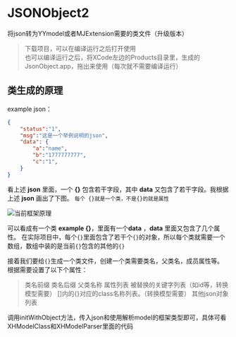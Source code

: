 # JSONObject2
将json转为YYmodel或者MJExtension需要的类文件（升级版本）

>下载项目，可以在编译运行之后打开使用  
>也可以编译运行之后，将XCode左边的Products目录里，生成的JsonObject.app，拖出来使用（每次就不需要编译运行）

## 类生成的原理
example json：
```json
{
    "status":"1",
    "msg":"这是一个举例说明的json",
    "data": {
        "a":"name",
        "b":"1777777777",
        "c":"1",
    }
}
```

看上述 **json** 里面，一个 **{}** 包含若干字段，其中 **data** 又包含了若干字段。我根据上述 **json** 画出了下图。
`每个 {}就是一个类，不是{}的就是属性`  

![当前框架原理](http://47.89.50.60/CD0FD8D220A3.png)
  

可以看成有一个类  **example {}**，里面有一个**data** ，**data** 里面又包含了几个属性。
在实际项目中，每个`{}`里面包含了若干个`{}`的对象，所以每个类就需要一个数组，数组中装的是当前`{}`包含的其他的`{}`

接着我们要给`{}`生成一个类文件，创建一个类需要类名，父类名，成员属性等。根据需要设置了以下个属性：
> 类名前缀
> 类名后缀
> 父类名称
> 属性列表
> 被替换的关键字列表（如id等，转换模型需要）
> []内的{}对应的class名称列表。（转换模型需要）
> 其他json对象列表

调用initWithObject方法，传入json和使用解析model的框架类型即可，具体可看XHModelClass和XHModelParser里面的代码

